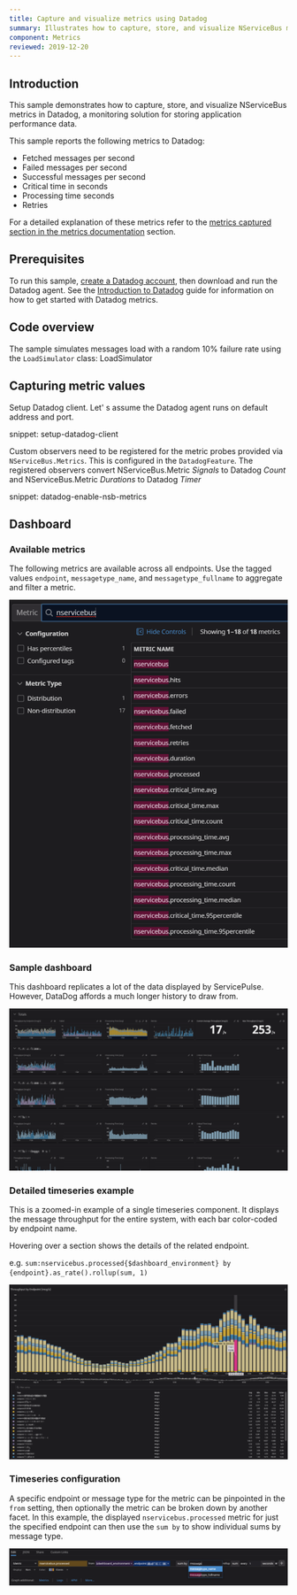 ```yaml
---
title: Capture and visualize metrics using Datadog
summary: Illustrates how to capture, store, and visualize NServiceBus metrics in Datadog.
component: Metrics
reviewed: 2019-12-20
---
```


## Introduction

This sample demonstrates how to capture, store, and visualize NServiceBus metrics in Datadog, a monitoring solution for storing application performance data.

This sample reports the following metrics to Datadog:

 * Fetched messages per second 
 * Failed messages per second
 * Successful messages per second
 * Critical time in seconds
 * Processing time seconds
 * Retries


For a detailed explanation of these metrics refer to the [metrics captured section in the metrics documentation](/monitoring/metrics/definitions.md) section.


## Prerequisites

To run this sample, [create a Datadog account](https://app.datadoghq.com/signup), then download and run the Datadog agent.
See the [Introduction to Datadog](https://docs.datadoghq.com/getting_started/) guide for information on how to get started with Datadog metrics.


## Code overview

The sample simulates messages load with a random 10% failure rate using the `LoadSimulator` class: LoadSimulator

## Capturing metric values

Setup Datadog client. Let' s assume the Datadog agent runs on default address and port.

snippet: setup-datadog-client

Custom observers need to be registered for the metric probes provided via `NServiceBus.Metrics`. This is configured in the `DatadogFeature`. The registered observers convert NServiceBus.Metric *Signals* to Datadog *Count* and NServiceBus.Metric *Durations* to Datadog *Timer* 

snippet: datadog-enable-nsb-metrics

## Dashboard

### Available metrics

The following metrics are available across all endpoints. Use the tagged values `endpoint`, `messagetype_name`, and `messagetype_fullname` to aggregate and filter a metric.

![metrics list](metrics-list.png)

### Sample dashboard

This dashboard replicates a lot of the data displayed by ServicePulse. However, DataDog affords a much longer history to draw from.

![dashboard](dashboard.png)

### Detailed timeseries example

This is a zoomed-in example of a single timeseries component. It displays the message throughput for the entire system, with each bar color-coded by endpoint name.

Hovering over a section shows the details of the related endpoint.

e.g. `sum:nservicebus.processed{$dashboard_environment} by {endpoint}.as_rate().rollup(sum, 1)`

![throughput by endpoint](throughput-by-endpoint.png)

### Timeseries configuration

A specific endpoint or message type for the metric can be pinpointed in the `from` setting, then optionally the metric can be broken down by another facet. In this example, the displayed `nservicebus.processed` metric for just the specified endpoint can then use the `sum by` to show individual sums by message type.

![timeseries configuration](timeseries-configuration.png)
